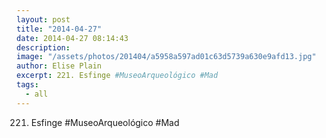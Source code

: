 ```yaml
---
layout: post
title: "2014-04-27"
date: 2014-04-27 08:14:43
description: 
image: "/assets/photos/201404/a5958a597ad01c63d5739a630e9afd13.jpg"
author: Elise Plain
excerpt: 221. Esfinge #MuseoArqueológico #Mad
tags: 
  - all
---
```


221. Esfinge #MuseoArqueológico #Mad
<p></p>
